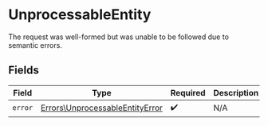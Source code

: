# UnprocessableEntity

The request was well-formed but was unable to be followed due to semantic errors.


## Fields

| Field                                                                              | Type                                                                               | Required                                                                           | Description                                                                        |
| ---------------------------------------------------------------------------------- | ---------------------------------------------------------------------------------- | ---------------------------------------------------------------------------------- | ---------------------------------------------------------------------------------- |
| `error`                                                                            | [Errors\UnprocessableEntityError](../../Models/Errors/UnprocessableEntityError.md) | :heavy_check_mark:                                                                 | N/A                                                                                |